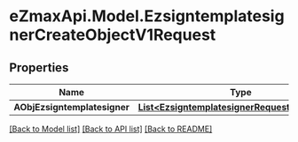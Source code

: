 
# eZmaxApi.Model.EzsigntemplatesignerCreateObjectV1Request

## Properties

Name | Type | Description | Notes
------------ | ------------- | ------------- | -------------
**AObjEzsigntemplatesigner** | [**List&lt;EzsigntemplatesignerRequestCompound&gt;**](EzsigntemplatesignerRequestCompound.md) |  | 

[[Back to Model list]](../README.md#documentation-for-models)
[[Back to API list]](../README.md#documentation-for-api-endpoints)
[[Back to README]](../README.md)

